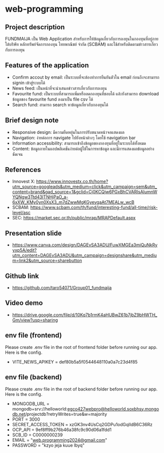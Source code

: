 # web-programming

## Project description

FUNDMAIJA เป็น Web Application สำหรับการให้ข้อมูลเกี่ยวกับการลงทุนในกองทุนที่อยู่ภายใต้บริษัท หลักทรัพย์จัดการกองทุน ไทยพาณิชย์ จำกัด (SCBAM) และใช้สำหรับติดตามข่าวสารเกี่ยวกับการลงทุน  

## Features of the application

- Confirm accout by email: เป็นระบบที่จะต้องทำการยืนยันตัวใน email ก่อนถึงจะสามารถ signin เข้าสู่ระบบได้
- News feed: เป็นหน้าที่จะนำเสนอข่าวสารเกี่ยวกับการลงทุน
- Favourite fund: เป็นระบบที่สามารถเพิ่มหรือลดกองทุนที่ชอบได้ แล้ะยังสามารถ download ข้อมูลของ favourite fund ลงมาเป็น file csv ได้
- Search fund: สามารถ search หาข้อมูลเกี่ยวกับกองทุนได้

## Brief design note

- Responsive design: มีความยืดหยุ่นในการปรับขนาดหน้าจอแสดงผล
- Navigation: ง่ายต่อการ navigate ไปยังหน้าต่างๆ โดยใช้ navigation bar
- Information accessibility: สามารถเข้าถึงข้อมูลของกองทุนที่อยู่ในระบบได้ทั้งหมด
- Content: ข้อมูลภายในแอปพลิเคชันง่ายต่อผู้ใช้ในการหาข้อมูล และมีการแสดงผลข้อมูลอย่างชัดเจน

## References

- Innovest X: https://www.innovestx.co.th/home?utm_source=googleads&utm_medium=click&utm_campaign=sem&utm_content=brand&gad_source=1&gclid=Cj0KCQjw6PGxBhCVARIsAIumnWYQNgw3Ttd43ITNHjPaO_a-6xXW_KMy0yn0XsX3_m7dZwwMgKGyevgaAt7MEALw_wcB
- SCBAM: https://www.scbam.com/th/fund/interesting-fund/all-time/risk-level/asc
- SEC: https://market.sec.or.th/public/mrap/MRAPDefault.aspx

## Presentation slide

- https://www.canva.com/design/DAGEvSA3ADU/FuwXMGEa3miQuNkRyyxp5A/edit?utm_content=DAGEvSA3ADU&utm_campaign=designshare&utm_medium=link2&utm_source=sharebutton

## Github link

- https://github.com/taro54071/Group01_fundmaija

## Video demo

- https://drive.google.com/file/d/10Kq7b1rmK4aHUBwZ61b7jbZ9bHWTH_Gm/view?usp=sharing

## env file (frontend)

Please create .env file in the root of frontend folder before running our app. Here is the config.

- VITE_NEWS_APIKEY = def80b5a5f0544648110a0a7c23d4f85

## env file (backend)

Please create .env file in the root of backend folder before running our app. Here is the config.

- MONGODB_URL = mongodb+srv://helloworld:egco427webpro@helloworld.soxbhsy.mongodb.net/projectdb?retryWrites=true&w=majority
- PORT = 3000
- SECRET_ACCESS_TOKEN = xzGK3nv4UsCq2GDPu1odGqlIdB6C36Rz
- OCP_API = 9ef8ff9b276b46a38fc9c90d06a1fdd1
- SCB_ID = C0000000239
- EMAIL = "web.programming2024@gmail.com"
- PASSWORD = "kzyo jeja kuue lbyq"